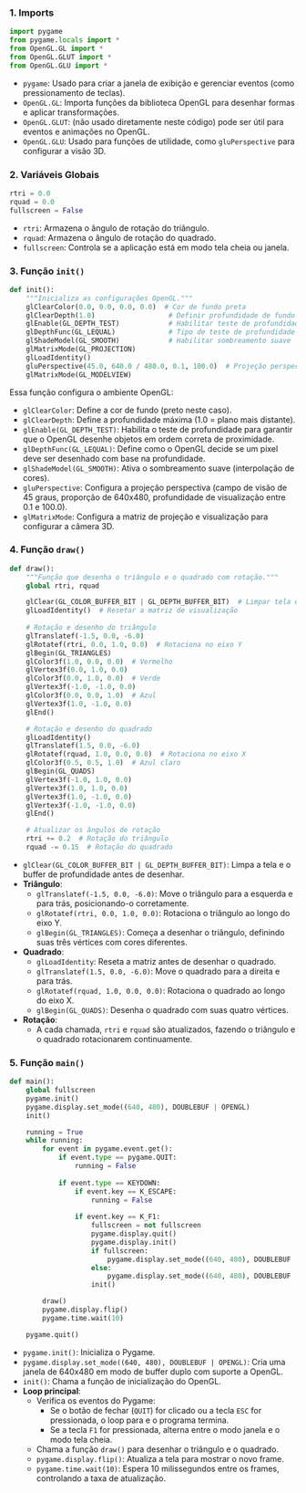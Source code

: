 
### 1. **Imports**

```python
import pygame
from pygame.locals import *
from OpenGL.GL import *
from OpenGL.GLUT import *
from OpenGL.GLU import *
```

- `pygame`: Usado para criar a janela de exibição e gerenciar eventos (como pressionamento de teclas).
- `OpenGL.GL`: Importa funções da biblioteca OpenGL para desenhar formas e aplicar transformações.
- `OpenGL.GLUT`: (não usado diretamente neste código) pode ser útil para eventos e animações no OpenGL.
- `OpenGL.GLU`: Usado para funções de utilidade, como `gluPerspective` para configurar a visão 3D.

### 2. **Variáveis Globais**

```python
rtri = 0.0
rquad = 0.0
fullscreen = False
```

- `rtri`: Armazena o ângulo de rotação do triângulo.
- `rquad`: Armazena o ângulo de rotação do quadrado.
- `fullscreen`: Controla se a aplicação está em modo tela cheia ou janela.

### 3. **Função `init()`**

```python
def init():
    """Inicializa as configurações OpenGL."""
    glClearColor(0.0, 0.0, 0.0, 0.0)  # Cor de fundo preta
    glClearDepth(1.0)                  # Definir profundidade de fundo
    glEnable(GL_DEPTH_TEST)            # Habilitar teste de profundidade
    glDepthFunc(GL_LEQUAL)             # Tipo de teste de profundidade
    glShadeModel(GL_SMOOTH)            # Habilitar sombreamento suave
    glMatrixMode(GL_PROJECTION)
    glLoadIdentity()
    gluPerspective(45.0, 640.0 / 480.0, 0.1, 100.0)  # Projeção perspectiva
    glMatrixMode(GL_MODELVIEW)
```

Essa função configura o ambiente OpenGL:

- `glClearColor`: Define a cor de fundo (preto neste caso).
- `glClearDepth`: Define a profundidade máxima (1.0 = plano mais distante).
- `glEnable(GL_DEPTH_TEST)`: Habilita o teste de profundidade para garantir que o OpenGL desenhe objetos em ordem correta de proximidade.
- `glDepthFunc(GL_LEQUAL)`: Define como o OpenGL decide se um pixel deve ser desenhado com base na profundidade.
- `glShadeModel(GL_SMOOTH)`: Ativa o sombreamento suave (interpolação de cores).
- `gluPerspective`: Configura a projeção perspectiva (campo de visão de 45 graus, proporção de 640x480, profundidade de visualização entre 0.1 e 100.0).
- `glMatrixMode`: Configura a matriz de projeção e visualização para configurar a câmera 3D.

### 4. **Função `draw()`**

```python
def draw():
    """Função que desenha o triângulo e o quadrado com rotação."""
    global rtri, rquad

    glClear(GL_COLOR_BUFFER_BIT | GL_DEPTH_BUFFER_BIT)  # Limpar tela e buffer de profundidade
    glLoadIdentity()  # Resetar a matriz de visualização
    
    # Rotação e desenho do triângulo
    glTranslatef(-1.5, 0.0, -6.0)
    glRotatef(rtri, 0.0, 1.0, 0.0)  # Rotaciona no eixo Y
    glBegin(GL_TRIANGLES)
    glColor3f(1.0, 0.0, 0.0)  # Vermelho
    glVertex3f(0.0, 1.0, 0.0)
    glColor3f(0.0, 1.0, 0.0)  # Verde
    glVertex3f(-1.0, -1.0, 0.0)
    glColor3f(0.0, 0.0, 1.0)  # Azul
    glVertex3f(1.0, -1.0, 0.0)
    glEnd()

    # Rotação e desenho do quadrado
    glLoadIdentity()
    glTranslatef(1.5, 0.0, -6.0)
    glRotatef(rquad, 1.0, 0.0, 0.0)  # Rotaciona no eixo X
    glColor3f(0.5, 0.5, 1.0)  # Azul claro
    glBegin(GL_QUADS)
    glVertex3f(-1.0, 1.0, 0.0)
    glVertex3f(1.0, 1.0, 0.0)
    glVertex3f(1.0, -1.0, 0.0)
    glVertex3f(-1.0, -1.0, 0.0)
    glEnd()

    # Atualizar os ângulos de rotação
    rtri += 0.2  # Rotação do triângulo
    rquad -= 0.15  # Rotação do quadrado
```

- `glClear(GL_COLOR_BUFFER_BIT | GL_DEPTH_BUFFER_BIT)`: Limpa a tela e o buffer de profundidade antes de desenhar.
- **Triângulo**:
  - `glTranslatef(-1.5, 0.0, -6.0)`: Move o triângulo para a esquerda e para trás, posicionando-o corretamente.
  - `glRotatef(rtri, 0.0, 1.0, 0.0)`: Rotaciona o triângulo ao longo do eixo Y.
  - `glBegin(GL_TRIANGLES)`: Começa a desenhar o triângulo, definindo suas três vértices com cores diferentes.
- **Quadrado**:
  - `glLoadIdentity`: Reseta a matriz antes de desenhar o quadrado.
  - `glTranslatef(1.5, 0.0, -6.0)`: Move o quadrado para a direita e para trás.
  - `glRotatef(rquad, 1.0, 0.0, 0.0)`: Rotaciona o quadrado ao longo do eixo X.
  - `glBegin(GL_QUADS)`: Desenha o quadrado com suas quatro vértices.
- **Rotação**:
  - A cada chamada, `rtri` e `rquad` são atualizados, fazendo o triângulo e o quadrado rotacionarem continuamente.

### 5. **Função `main()`**

```python
def main():
    global fullscreen
    pygame.init()
    pygame.display.set_mode((640, 480), DOUBLEBUF | OPENGL)
    init()

    running = True
    while running:
        for event in pygame.event.get():
            if event.type == pygame.QUIT:
                running = False
            
            if event.type == KEYDOWN:
                if event.key == K_ESCAPE:
                    running = False
                
                if event.key == K_F1:
                    fullscreen = not fullscreen
                    pygame.display.quit()
                    pygame.display.init()
                    if fullscreen:
                        pygame.display.set_mode((640, 480), DOUBLEBUF | OPENGL | FULLSCREEN)
                    else:
                        pygame.display.set_mode((640, 480), DOUBLEBUF | OPENGL)
                    init()

        draw()
        pygame.display.flip()
        pygame.time.wait(10)

    pygame.quit()
```

- `pygame.init()`: Inicializa o Pygame.
- `pygame.display.set_mode((640, 480), DOUBLEBUF | OPENGL)`: Cria uma janela de 640x480 em modo de buffer duplo com suporte a OpenGL.
- `init()`: Chama a função de inicialização do OpenGL.
- **Loop principal**:
  - Verifica os eventos do Pygame:
    - Se o botão de fechar (`QUIT`) for clicado ou a tecla `ESC` for pressionada, o loop para e o programa termina.
    - Se a tecla `F1` for pressionada, alterna entre o modo janela e o modo tela cheia.
  - Chama a função `draw()` para desenhar o triângulo e o quadrado.
  - `pygame.display.flip()`: Atualiza a tela para mostrar o novo frame.
  - `pygame.time.wait(10)`: Espera 10 milissegundos entre os frames, controlando a taxa de atualização.
